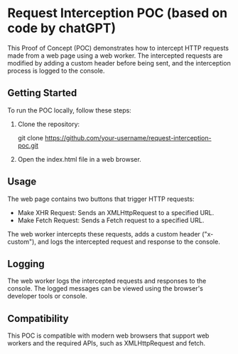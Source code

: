 # Request Interception POC (based on code by chatGPT)

This Proof of Concept (POC) demonstrates how to intercept HTTP requests made from a web page using a web worker. The intercepted requests are modified by adding a custom header before being sent, and the interception process is logged to the console.

## Getting Started

To run the POC locally, follow these steps:

1. Clone the repository:

   git clone https://github.com/your-username/request-interception-poc.git

2. Open the index.html file in a web browser.

## Usage

The web page contains two buttons that trigger HTTP requests:

- Make XHR Request: Sends an XMLHttpRequest to a specified URL.
- Make Fetch Request: Sends a Fetch request to a specified URL.

The web worker intercepts these requests, adds a custom header ("x-custom"), and logs the intercepted request and response to the console.

## Logging

The web worker logs the intercepted requests and responses to the console. The logged messages can be viewed using the browser's developer tools or console.

## Compatibility

This POC is compatible with modern web browsers that support web workers and the required APIs, such as XMLHttpRequest and fetch.

